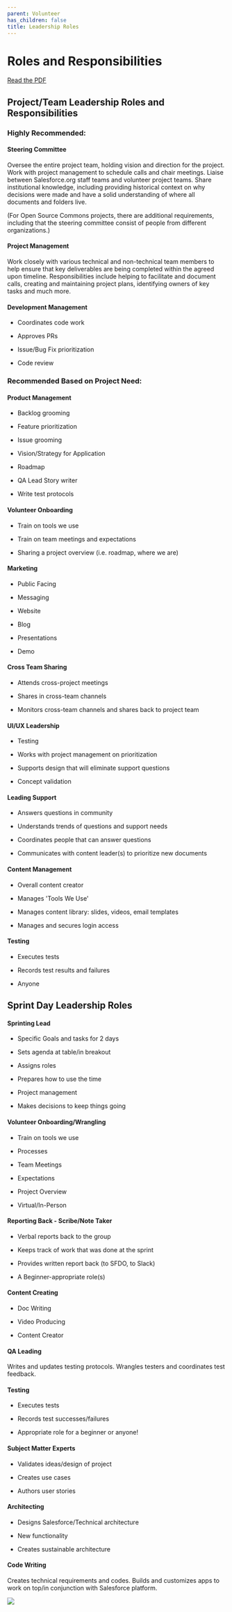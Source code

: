 ```yaml
---
parent: Volunteer
has_children: false
title: Leadership Roles
---
```

# Roles and Responsibilities

[Read the PDF](https://github.com/SFDO-Community-Sprints/sfdo-community-sprints.github.io/blob/2497c976b4ce0b60feec397eb253a8e93b08eedd/assets/Commons%20Community%20Team%20Roles.pdf)

   
## Project/Team Leadership Roles and Responsibilities

### Highly Recommended:

#### Steering Committee

Oversee the entire project team, holding vision and direction for the project. Work with project management to schedule calls and chair meetings. Liaise between Salesforce.org staff teams and volunteer project teams. Share institutional knowledge, including providing historical context on why decisions were made and have a solid understanding of where all documents and folders live.  

(For Open Source Commons projects, there are additional requirements, including that the steering committee consist of people from different organizations.)

#### Project Management  

Work closely with various technical and non-technical team members to help ensure that key deliverables are being completed within the agreed upon timeline. Responsibilities include helping to facilitate and document calls, creating and maintaining project plans, identifying owners of key tasks and much more.

#### Development Management

-   Coordinates code work

-   Approves PRs

-   Issue/Bug Fix prioritization

-   Code review

### Recommended Based on Project Need:

#### Product Management

-   Backlog grooming

-   Feature prioritization

-   Issue grooming

-   Vision/Strategy for Application

-   Roadmap

-   QA Lead Story writer

-   Write test protocols

#### Volunteer Onboarding 

-   Train on tools we use

-   Train on team meetings and expectations 

-   Sharing a project overview (i.e. roadmap, where we are)

#### Marketing

-   Public Facing

-   Messaging

-   Website

-   Blog

-   Presentations

-   Demo

#### Cross Team Sharing

-   Attends cross-project meetings

-   Shares in cross-team channels

-   Monitors cross-team channels and shares back to project team

#### UI/UX Leadership

-   Testing

-   Works with project management on prioritization

-   Supports design that will eliminate support questions

-   Concept validation

#### Leading Support

-   Answers questions in community

-   Understands trends of questions and support needs

-   Coordinates people that can answer questions

-   Communicates with content leader(s) to prioritize new documents

#### Content Management

-   Overall content creator

-   Manages 'Tools We Use'

-   Manages content library: slides, videos, email templates

-   Manages and secures login access

#### Testing

-   Executes tests

-   Records test results and failures

-   Anyone

## Sprint Day Leadership Roles

#### Sprinting Lead

-   Specific Goals and tasks for 2 days

-   Sets agenda at table/in breakout

-   Assigns roles

-   Prepares how to use the time

-   Project management

-   Makes decisions to keep things going

#### Volunteer Onboarding/Wrangling

-   Train on tools we use

-   Processes

-   Team Meetings

-   Expectations

-   Project Overview

-   Virtual/In-Person

#### Reporting Back - Scribe/Note Taker

-   Verbal reports back to the group

-   Keeps track of work that was done at the sprint

-   Provides written report back (to SFDO, to Slack)

-   A Beginner-appropriate role(s)

#### Content Creating

-   Doc Writing

-   Video Producing

-   Content Creator

#### QA Leading

Writes and updates testing protocols. Wrangles testers and coordinates test feedback.

#### Testing

-   Executes tests

-   Records test successes/failures

-   Appropriate role for a beginner or anyone!

#### Subject Matter Experts

-   Validates ideas/design of project

-   Creates use cases

-   Authors user stories

#### Architecting

-   Designs Salesforce/Technical architecture

-   New functionality

-   Creates sustainable architecture

#### Code Writing

Creates technical requirements and codes. Builds and customizes apps to work on top/in conjunction with Salesforce platform.

![](https://lh5.googleusercontent.com/IPubivVSv16IeS4j0nekVsa3-73g4PsZH3NP0u5EY-3rPzdFdYsW0UZF07yxlYh8S2bDPLZBcqkU-FiS06LGi3P7ZuP2oEtK9EnyQzWJ0zGm-ii-cg6Vbdtsgnx1bhNY0SbzKGFMgaJO9prW_kqV0wY)

